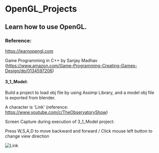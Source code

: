 # OpenGL_Projects

## Learn how to use OpenGL.

### Reference: 

https://learnopengl.com 

Game Programming in C++ by Sanjay Madhav (https://www.amazon.com/Game-Programming-Creating-Games-Design/dp/0134597206)


#### 3_1_Model:

Build a project to load obj file by using Assimp Library, and a model obj file is exported from blender.

A character is 'Link' (reference: https://www.youtube.com/c/TheObservatoryShow)

Screen Capture during execution of 3_1_Model project:

Press W,S,A,D to move backward and forward / Click mouse left button to change view direction

![Link](https://github.com/ddooooo/OpenGL_Projects/blob/master/Screen_Capture/Link.png)

